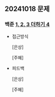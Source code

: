 ## 20241018 문제

### 백준 [1, 2, 3 더하기 4](https://www.acmicpc.net/problem/15989)

- 접근방식

  [은상]
  

  [주혜]
  
  
- 피드백

  [은상]
  
 
  [주혜]
  
